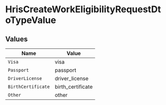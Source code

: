 # HrisCreateWorkEligibilityRequestDtoTypeValue


## Values

| Name               | Value              |
| ------------------ | ------------------ |
| `Visa`             | visa               |
| `Passport`         | passport           |
| `DriverLicense`    | driver_license     |
| `BirthCertificate` | birth_certificate  |
| `Other`            | other              |